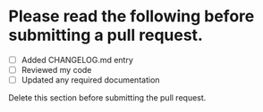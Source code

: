# Please read the following before submitting a pull request.
- [ ] Added CHANGELOG.md entry
- [ ] Reviewed my code
- [ ] Updated any required documentation

Delete this section before submitting the pull request.
